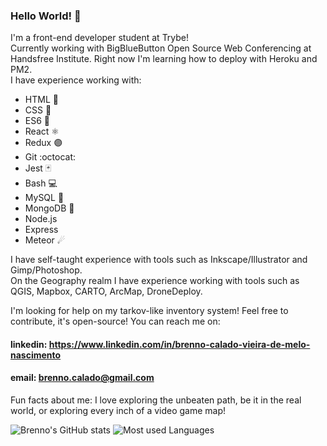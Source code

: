 ### Hello World! 👋

I'm a front-end developer student at Trybe!  
Currently working with BigBlueButton Open Source Web Conferencing at Handsfree Institute.
Right now I'm learning how to deploy with Heroku and PM2.  
I have experience working with:
  * HTML :orange_book:
  * CSS :blue_book:
  * ES6 :ledger:
  * React ⚛️
  * Redux 🟣
  * Git :octocat:
  * Jest 🃏
  * Bash 💻
  * MySQL 🐬
  * MongoDB 🍃
  * Node.js
  * Express
  * Meteor ☄

I have self-taught experience with tools such as Inkscape/Illustrator and Gimp/Photoshop.  
On the Geography realm I have experience working with tools such as QGIS, Mapbox, CARTO, ArcMap, DroneDeploy.

I'm looking for help on my tarkov-like inventory system! Feel free to contribute, it's open-source!
You can reach me on:
#### linkedin: https://www.linkedin.com/in/brenno-calado-vieira-de-melo-nascimento
#### email: brenno.calado@gmail.com

Fun facts about me: I love exploring the unbeaten path, be it in the real world, or exploring every inch of a video game map!
<!--
**brenno-calado/brenno-calado** is a ✨ _special_ ✨ repository because its `README.md` (this file) appears on your GitHub profile.

Here are some ideas to get you started:

- 🔭 I’m currently working on ...
- 🌱 I’m currently learning ...
- 👯 I’m looking to collaborate on ...
- 🤔 I’m looking for help with ...
- 💬 Ask me about ...
- 📫 How to reach me: ...
- 😄 Pronouns: ...
- ⚡ Fun fact: ...
-->
![Brenno's GitHub stats](https://github-readme-stats.vercel.app/api?username=brenno-calado&show_icons=true&theme=tokyonight&count_private=true)
![Most used Languages](https://github-readme-stats.vercel.app/api/top-langs/?username=brenno-calado&layout=compact&theme=tokyonight)
